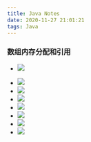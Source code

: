 ```yaml
---
title: Java Notes
date: 2020-11-27 21:01:21
tags: Java
---
```


### 数组内存分配和引用

- ![](/images/JavaNotes/1.png)
<!-- more -->
- ![](/images/JavaNotes/2.png)
- ![](/images/JavaNotes/3.png)
- ![](/images/JavaNotes/4.png)
- ![](/images/JavaNotes/5.png)
- ![](/images/JavaNotes/6.png)
- ![](/images/JavaNotes/7.png)
- ![](/images/JavaNotes/8.png)





